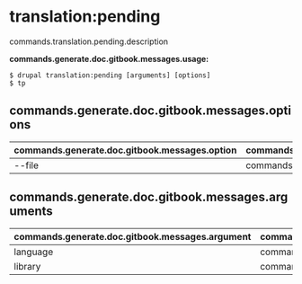 # translation:pending
commands.translation.pending.description

**commands.generate.doc.gitbook.messages.usage:**
```
$ drupal translation:pending [arguments] [options]
$ tp  
```

## commands.generate.doc.gitbook.messages.options
commands.generate.doc.gitbook.messages.option | commands.generate.doc.gitbook.messages.details
-------|-------------
--file | commands.translation.pending.options.file

## commands.generate.doc.gitbook.messages.arguments
commands.generate.doc.gitbook.messages.argument | commands.generate.doc.gitbook.messages.details
---------|-------------
language | commands.translation.pending.arguments.language
library | commands.translation.pending.arguments.library
